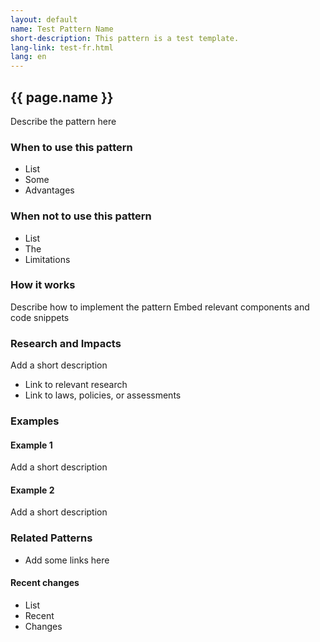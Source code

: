 ```yaml
---
layout: default
name: Test Pattern Name
short-description: This pattern is a test template.
lang-link: test-fr.html
lang: en
---
```


## {{ page.name }}

Describe the pattern here

### When to use this pattern

* List
* Some
* Advantages

### When not to use this pattern

* List
* The
* Limitations

### How it works

Describe how to implement the pattern
Embed relevant components and code snippets

### Research and Impacts

Add a short description

* Link to relevant research
* Link to laws, policies, or assessments

### Examples

#### Example 1

Add a short description

#### Example 2

Add a short description

### Related Patterns

* Add some links here

#### Recent changes

* List
* Recent
* Changes

